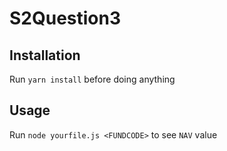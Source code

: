 # S2Question3

## Installation

Run `yarn install` before doing anything

## Usage

Run `node yourfile.js <FUNDCODE>` to see `NAV` value
